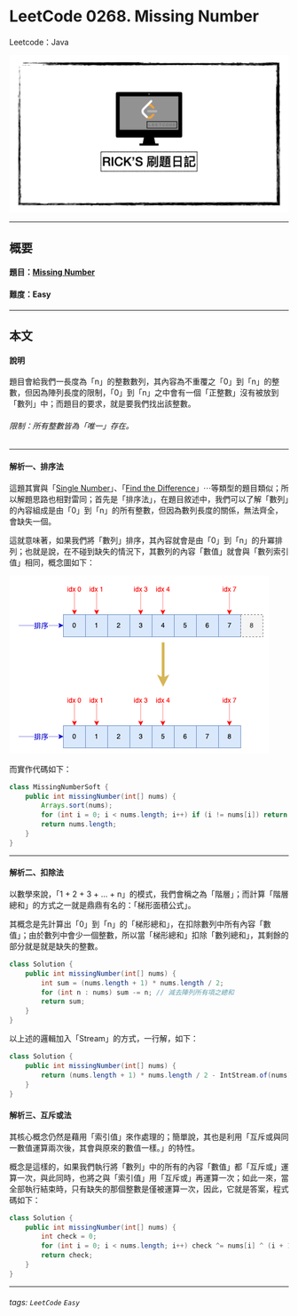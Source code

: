 # LeetCode 0268. Missing Number
Leetcode：Java

![](https://github.com/rickbsr/LeetCode/blob/main/pics/leetcode-rick.jpeg?raw=true)

---

## 概要

#### 題目：[Missing Number](https://leetcode.com/problems/missing-number/)

#### 難度：Easy

---

## 本文

#### 說明

題目會給我們一長度為「n」的整數數列，其內容為不重覆之「0」到「n」的整數，但因為陣列長度的限制，「0」到「n」之中會有一個「正整數」沒有被放到「數列」中；而題目的要求，就是要我們找出該整數。

###### 限制：所有整數皆為「唯一」存在。

---

#### 解析一、排序法

這題其實與「[Single Number](https://leetcode.com/problems/single-number/)」、「[Find the Difference](https://leetcode.com/problems/find-the-difference/)」⋯等類型的題目類似；所以解題思路也相對雷同；首先是「排序法」，在題目敘述中，我們可以了解「數列」的內容組成是由「0」到「n」的所有整數，但因為數列長度的關係，無法齊全，會缺失一個。

這就意味著，如果我們將「數列」排序，其內容就會是由「0」到「n」的升冪排列；也就是說，在不碰到缺失的情況下，其數列的內容「數值」就會與「數列索引值」相同，概念圖如下：

![](https://github.com/rickbsr/LeetCode/blob/main/pics/0268_missing_number_sort.png?raw=true)

而實作代碼如下：

```java
class MissingNumberSoft {
    public int missingNumber(int[] nums) {
        Arrays.sort(nums);
        for (int i = 0; i < nums.length; i++) if (i != nums[i]) return i;
        return nums.length;
    }
}
```

---

#### 解析二、扣除法

以數學來說，「1 + 2 + 3 + ... + n」的模式，我們會稱之為「階層」；而計算「階層總和」的方式之一就是鼎鼎有名的：「梯形面積公式」。

其概念是先計算出「0」到「n」的「梯形總和」，在扣除數列中所有內容「數值」；由於數列中會少一個整數，所以當「梯形總和」扣除「數列總和」，其剩餘的部分就是就是缺失的整數。

```java
class Solution {
    public int missingNumber(int[] nums) {
        int sum = (nums.length + 1) * nums.length / 2;
        for (int n : nums) sum -= n; // 減去陣列所有項之總和
        return sum;
    }
}
```

以上述的邏輯加入「Stream」的方式，一行解，如下：

```java
class Solution {
    public int missingNumber(int[] nums) {
        return (nums.length + 1) * nums.length / 2 - IntStream.of(nums).sum();
    }
}
```

#### 解析三、互斥或法

其核心概念仍然是藉用「索引值」來作處理的；簡單說，其也是利用「互斥或與同一數值運算兩次後，其會與原來的數值一樣。」的特性。

概念是這樣的，如果我們執行將「數列」中的所有的內容「數值」都「互斥或」運算一次，與此同時，也將之與「索引值」用「互斥或」再運算一次；如此一來，當全部執行結束時，只有缺失的那個整數是僅被運算一次，因此，它就是答案，程式碼如下：

```java
class Solution {
    public int missingNumber(int[] nums) {
        int check = 0;
        for (int i = 0; i < nums.length; i++) check ^= nums[i] ^ (i + 1);
        return check;
    }
}
```

---

###### tags: `LeetCode` `Easy`